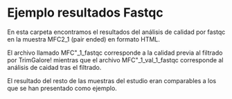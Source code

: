 # Ejemplo resultados Fastqc

En esta carpeta encontramos el resultados del análisis de calidad por fastqc en la muestra MFC2_1 (pair ended) en formato HTML.

El archivo llamado MFC"_1_fastqc corresponde a la calidad previa al filtrado por TrimGalore! mientras que el archivo MFC"_1_val_1_fastqc corresponde al análisis de caidad tras el filtrado. 

El resultado del resto de las muestras del estudio eran comparables a los que se han presentado como ejemplo.